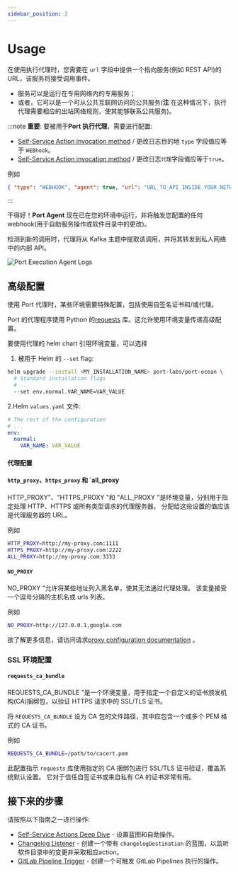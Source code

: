 ```yaml
---
sidebar_position: 2
---
```


# Usage

在使用执行代理时，您需要在 `url` 字段中提供一个指向服务(例如 REST API)的 URL，该服务将接受调用事件。

* 服务可以是运行在专用网络内的专用服务；
* 或者，它可以是一个可从公共互联网访问的公共服务(**注** 在这种情况下，执行代理需要相应的出站网络规则，使其能够联系公共服务)。

:::note 
**重要**:  要被用于**Port 执行代理**，需要进行配置: 

<!-- TODO: add back the URLs here for changelog destination -->

* [Self-Service Action invocation method](/create-self-service-experiences/self-service-actions-deep-dive/self-service-actions-deep-dive.md#invocation-method-structure-fields) / 更改日志目的地 `type` 字段值应等于 `WEBhook`。
* [Self-Service Action invocation method](/create-self-service-experiences/self-service-actions-deep-dive/self-service-actions-deep-dive.md#invocation-method-structure-fields) / 更改日志`代理`字段值应等于`true`。

例如

```json showLineNumbers
{ "type": "WEBHOOK", "agent": true, "url": "URL_TO_API_INSIDE_YOUR_NETWORK" }
```

:::

干得好！**Port Agent** 现在已在您的环境中运行，并将触发您配置的任何 webhook(用于自助服务操作或软件目录中的更改)。

检测到新的调用时，代理将从 Kafka 主题中提取该调用，并将其转发到私人网络中的内部 API。

![Port Execution Agent Logs](/img/self-service-actions/port-execution-agent/portAgentLogs.png)

## 高级配置

使用 Port 代理时，某些环境需要特殊配置，包括使用自签名证书和/或代理。

Port 的代理程序使用 Python 的[requests](https://requests.readthedocs.io/en/latest/) 库。这允许使用环境变量传递高级配置。

要使用代理的 helm chart 引用环境变量，可以选择

1. 被用于 Helm 的 `--set` flag: 

```sh showLineNumbers
helm upgrade --install <MY_INSTALLATION_NAME> port-labs/port-ocean \
  # Standard installation flags
  # ...
  --set env.normal.VAR_NAME=VAR_VALUE
```

2.Helm `values.yaml` 文件: 

```yaml showLineNumbers
# The rest of the configuration
# ...
env:
  normal:
    VAR_NAME: VAR_VALUE
```

#### 代理配置

#### `http_proxy`、`https_proxy` 和 `all_proxy

HTTP_PROXY"、"HTTPS_PROXY "和 "ALL_PROXY "是环境变量，分别用于指定处理 HTTP、HTTPS 或所有类型请求的代理服务器。 分配给这些设置的值应该是代理服务器的 URL。

例如

```sh showLineNumbers
HTTP_PROXY=http://my-proxy.com:1111
HTTPS_PROXY=http://my-proxy.com:2222
ALL_PROXY=http://my-proxy.com:3333
```

#### `NO_PROXY`

NO_PROXY "允许将某些地址列入黑名单，使其无法通过代理处理。 该变量接受一个逗号分隔的主机名或 urls 列表。

例如

```sh showLineNumbers
NO_PROXY=http://127.0.0.1,google.com
```

欲了解更多信息，请访问请求[proxy configuration documentation](https://requests.readthedocs.io/en/latest/user/advanced/#proxies) 。

### SSL 环境配置

#### `requests_ca_bundle`

REQUESTS_CA_BUNDLE "是一个环境变量，用于指定一个自定义的证书颁发机构(CA)捆绑包，以验证 HTTPS 请求中的 SSL/TLS 证书。

将 `REQUESTS_CA_BUNDLE` 设为 CA 包的文件路径，其中应包含一个或多个 PEM 格式的 CA 证书。

例如

```sh
REQUESTS_CA_BUNDLE=/path/to/cacert.pem
```

此配置指示 `requests` 库使用指定的 CA 捆绑包进行 SSL/TLS 证书验证，覆盖系统默认设置。 它对于信任自签证书或来自私有 CA 的证书非常有用。

## 接下来的步骤

请按照以下指南之一进行操作: 

* [Self-Service Actions Deep Dive](/create-self-service-experiences/self-service-actions-deep-dive/self-service-actions-deep-dive.md) - 设置蓝图和自助操作。
* [Changelog Listener](/create-self-service-experiences/setup-backend/webhook/examples/changelog-listener.md) - 创建一个带有 `changelogDestination` 的蓝图，以监听软件目录中的变更并采取相应action。
* [GitLab Pipeline Trigger](/create-self-service-experiences/setup-backend/gitlab-pipeline/gitlab-pipeline.md) - 创建一个可触发 GitLab Pipelines 执行的操作。
